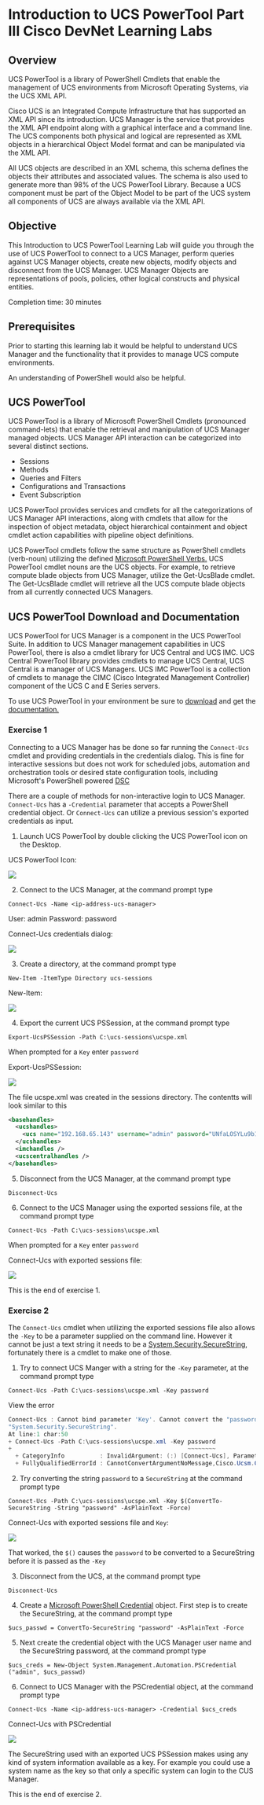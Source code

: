 # Introduction to UCS PowerTool Part III Cisco DevNet Learning Labs

## Overview
UCS PowerTool is a library of PowerShell Cmdlets that enable the management of UCS environments from Microsoft Operating Systems, via the UCS XML API.

Cisco UCS is an Integrated Compute Infrastructure that has supported an XML API since its introduction. UCS Manager is the service that provides the XML API endpoint along with a graphical interface and a command line.  The UCS components both physical and logical are represented as XML objects in a hierarchical Object Model format and can be manipulated via the XML API.

All UCS objects are described in an XML schema, this schema defines the objects their attributes and associated values. The schema is also used to generate more than 98% of the UCS PowerTool Library. Because a UCS component must be part of the Object Model to be part of the UCS system all components of UCS are always available via the XML API.

## Objective
This Introduction to UCS PowerTool Learning Lab will guide you through the use of UCS PowerTool to connect to a UCS Manager, perform queries against UCS Manager objects, create new objects, modify objects and disconnect from the UCS Manager. UCS Manager Objects are representations of pools, policies, other logical constructs and physical entities.

Completion time: 30 minutes

## Prerequisites
Prior to starting this learning lab it would be helpful to understand UCS Manager and the functionality that it provides to manage UCS compute environments.

An understanding of PowerShell would also be helpful.

## UCS PowerTool
UCS PowerTool is a library of Microsoft PowerShell Cmdlets (pronounced command-lets) that enable the retrieval and manipulation of UCS Manager managed objects. UCS Manager API interaction can be categorized into several distinct sections.
* Sessions
* Methods
* Queries and Filters
* Configurations and Transactions
* Event Subscription

UCS PowerTool provides services and cmdlets for all the categorizations of UCS Manager API interactions, along with cmdlets that allow for the inspection of object metadata, object hierarchical containment and object cmdlet action capabilities with pipeline object definitions.

UCS PowerTool cmdlets follow the same structure as PowerShell cmdlets (verb-noun) utilizing the defined [Microsoft PowerShell Verbs.](https://msdn.microsoft.com/en-us/library/ms714428%28v=vs.85%29.aspx) UCS PowerTool cmdlet nouns are the UCS objects. For example, to retrieve compute blade objects from UCS Manager, utilize the Get-UcsBlade cmdlet.  The Get-UcsBlade cmdlet will retrieve all the UCS compute blade objects from all currently connected UCS Managers.

## UCS PowerTool Download and Documentation
UCS PowerTool for UCS Manager is a component in the UCS PowerTool Suite.  In addition to UCS Manager management capabilities in UCS PowerTool, there is also a cmdlet library for UCS Central and UCS IMC. UCS Central PowerTool library provides cmdlets to manage UCS Central, UCS Central is a manager of UCS Managers. UCS IMC PowerTool is a collection of cmdlets to manage the CIMC (Cisco Integrated Management Controller) component of the UCS C and E Series servers.

To use UCS PowerTool in your environment be sure to [download](https://software.cisco.com/download/release.html?mdfid=286305108&flowid=&softwareid=284574017&release=2.0.1&relind=AVAILABLE&rellifecycle=&reltype=latest) and get the [documentation.](http://www.cisco.com/c/en/us/td/docs/unified_computing/ucs/sw/msft_tools/powertools/ucs_powertool_book/UCSM_Pwrtool_UG_2x.html)


### Exercise 1
Connecting to a UCS Manager has be done so far running the `Connect-Ucs` cmdlet and providing credentials in the credentials dialog. This is fine for interactive sessions but does not work for scheduled jobs, automation and orchestration tools or desired state configuration tools, including Microsoft's PowerShell powered [DSC](https://msdn.microsoft.com/en-us/powershell/dsc/overview)

There are a couple of methods for non-interactive login to UCS Manager.  `Connect-Ucs` has a `-Credential` parameter that accepts a PowerShell credential object. Or `Connect-Ucs` can utilize a previous session's exported credentials as input.

  1. Launch UCS PowerTool by double clicking the UCS PowerTool icon on the Desktop.

  UCS PowerTool Icon:

  ![](/posts/files/ucsm-powertool-103/assets/images/ucsm-powertool-103-01.jpg)

  2. Connect to the UCS Manager, at the command prompt type

  `Connect-Ucs -Name <ip-address-ucs-manager>`

  User: admin
  Password: password

  Connect-Ucs credentials dialog:

  ![](/posts/files/ucsm-powertool-103/assets/images/ucsm-powertool-103-02.jpg)

  3. Create a directory, at the command prompt type

  `New-Item -ItemType Directory ucs-sessions`

  New-Item:

  ![](/posts/files/ucsm-powertool-103/assets/images/ucsm-powertool-103-03.jpg)

  4. Export the current UCS PSSession, at the command prompt type

  `Export-UcsPSSession -Path C:\ucs-sessions\ucspe.xml`

  When prompted for a `Key` enter `password`

  Export-UcsPSSession:

  ![](/posts/files/ucsm-powertool-103/assets/images/ucsm-powertool-103-04.jpg)

  The file ucspe.xml was created in the sessions directory. The contentts will look similar to this

  ```xml
  <basehandles>
    <ucshandles>
      <ucs name="192.168.65.143" username="admin" password="UNfaLOSYLu9b1cAsPUWqhdy3KdT2EFgU8iHvq2Q95qA=" />
    </ucshandles>
    <imchandles />
    <ucscentralhandles />
  </basehandles>
  ```

  5. Disconnect from the UCS Manager, at the command prompt type

  `Disconnect-Ucs`

  6. Connect to the UCS Manager using the exported sessions file, at the command prompt type

  `Connect-Ucs -Path C:\ucs-sessions\ucspe.xml`

  When prompted for a `Key` enter `password`

  Connect-Ucs with exported sessions file:

  ![](/posts/files/ucsm-powertool-103/assets/images/ucsm-powertool-103-05.jpg)

This is the end of exercise 1.

### Exercise 2
The `Connect-Ucs` cmdlet when utilizing the exported sessions file also allows the `-Key` to be a parameter supplied on the command line. However it cannot be just a text string it needs to be a [System.Security.SecureString](https://msdn.microsoft.com/en-us/library/system.security.securestring%28v=vs.110%29.aspx), fortunately there is a cmdlet to make one of those.

  1. Try to connect UCS Manger with a string for the `-Key` parameter, at the command prompt type

  `Connect-Ucs -Path C:\ucs-sessions\ucspe.xml -Key password`

  View the error

  ```PowerShell
  Connect-Ucs : Cannot bind parameter 'Key'. Cannot convert the "password" value of type "System.String" to type
"System.Security.SecureString".
At line:1 char:50
+ Connect-Ucs -Path C:\ucs-sessions\ucspe.xml -Key password
+                                                  ~~~~~~~~
    + CategoryInfo          : InvalidArgument: (:) [Connect-Ucs], ParameterBindingException
    + FullyQualifiedErrorId : CannotConvertArgumentNoMessage,Cisco.Ucsm.Cmdlets.ConnectUcs
  ```
  
  2. Try converting the string `password` to a `SecureString` at the command prompt type

  `Connect-Ucs -Path C:\ucs-sessions\ucspe.xml -Key $(ConvertTo-SecureString -String "password" -AsPlainText -Force)`

  Connect-Ucs with exported sessions file and `Key`:

  ![](/posts/files/ucsm-powertool-103/assets/images/ucsm-powertool-103-06.jpg)

  That worked, the `$()` causes the `password` to be converted to a SecureString before it is passed as the `-Key`

  3. Disconnect from the UCS, at the command prompt type

  `Disconnect-Ucs`

  4. Create a [Microsoft PowerShell Credential](https://blogs.msdn.microsoft.com/koteshb/2010/02/12/powershell-how-to-create-a-pscredential-object/) object. First step is to create the SecureString, at the command prompt type

  `$ucs_passwd = ConvertTo-SecureString "password" -AsPlainText -Force`

  5. Next create the credential object with the UCS Manager user name and the SecureString password, at the command prompt type

  `$ucs_creds = New-Object System.Management.Automation.PSCredential ("admin", $ucs_passwd)`

  6. Connect to UCS Manager with the PSCredential object, at the command prompt type

  `Connect-Ucs -Name <ip-address-ucs-manager> -Credential $ucs_creds`

  Connect-Ucs with PSCredential

  ![](/posts/files/ucsm-powertool-103/assets/images/ucsm-powertool-103-07.jpg)

  The SecureString used with an exported UCS PSSession makes using any kind of system information available as a key. For example you could use a system name as the key so that only a specific system can login to the CUS Manager.

  This is the end of exercise 2.

